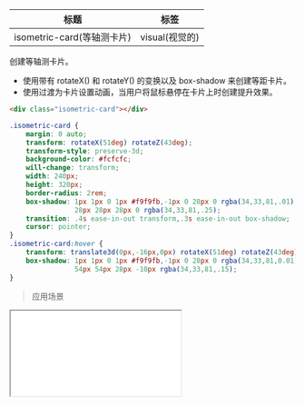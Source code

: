 | 标题                             | 标签           |
| -------------------------------- | -------------- |
| isometric-card(等轴测卡片) | visual(视觉的) |

创建等轴测卡片。

* 使用带有 rotateX() 和 rotateY() 的变换以及 box-shadow 来创建等距卡片。
* 使用过渡为卡片设置动画，当用户将鼠标悬停在卡片上时创建提升效果。

```html
<div class="isometric-card"></div>
```

```css
.isometric-card {
    margin: 0 auto;
    transform: rotateX(51deg) rotateZ(43deg);
    transform-style: preserve-3d;
    background-color: #fcfcfc;
    will-change: transform;
    width: 240px;
    height: 320px;
    border-radius: 2rem;
    box-shadow: 1px 1px 0 1px #f9f9fb,-1px 0 28px 0 rgba(34,33,81,.01),
                28px 28px 28px 0 rgba(34,33,81,.25);
    transition: .4s ease-in-out transform,.3s ease-in-out box-shadow;
    cursor: pointer;
}
.isometric-card:hover {
    transform: translate3d(0px,-16px,0px) rotateX(51deg) rotateZ(43deg);
    box-shadow: 1px 1px 0 1px #f9f9fb,-1px 0 28px 0 rgba(34,33,81,0.01),
                54px 54px 28px -10px rgba(34,33,81,.15);
}
```

> 应用场景

<iframe src="codes/css/html/isometric-card.html"></iframe>




